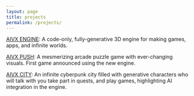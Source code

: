 ```yaml
---
layout: page
title: projects
permalink: /projects/
---
```


[AIVX ENGINE](/engine/): A code-only, fully-generative 3D engine for making games, apps, and infinite worlds. 

[AIVX PUSH](/push/): A mesmerizing arcade puzzle game with ever-changing visuals. First game announced using the new engine. 

[AIVX CITY](/city/): An infinite cyberpunk city filled with generative characters who will talk with you take part in quests, and play games, highlighting AI integration in the engine. 


